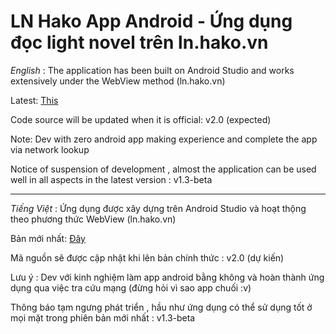 # LN Hako App Android - Ứng dụng đọc light novel trên ln.hako.vn

*English* :
The application has been built on Android Studio and works extensively under the WebView method (ln.hako.vn) 

Latest: [This](https://github.com/PhamTung449/LN-Hako-App-Android/releases)

Code source will be updated when it is official: v2.0 (expected)

Note: Dev with zero android app making experience and complete the app via network lookup

Notice of suspension of development , almost the application can be used well in all aspects in the latest version : v1.3-beta
________________________________________

*Tiếng Việt* :
Ứng dụng được xây dựng trên Android Studio và hoạt thộng theo phương thức WebView (ln.hako.vn)

Bản mới nhất: [Đây](https://github.com/PhamTung449/LN-Hako-App-Android/releases)

Mã nguồn sẽ được cập nhật khi lên bản chính thức : v2.0 (dự kiến)

Lưu ý : Dev với kinh nghiệm làm app android bằng không và hoàn thành ứng dụng qua việc tra cứu mạng (đừng hỏi vì sao app chuối :v)

Thông báo tạm ngưng phát triển , hầu như ứng dụng có thể sử dụng tốt ở mọi mặt trong phiên bản mới nhất : v1.3-beta
